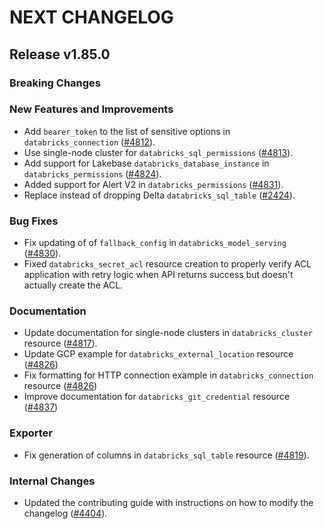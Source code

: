 # NEXT CHANGELOG

## Release v1.85.0

### Breaking Changes

### New Features and Improvements

* Add `bearer_token` to the list of sensitive options in `databricks_connection` ([#4812](https://github.com/databricks/terraform-provider-databricks/pull/4812)).
* Use single-node cluster for `databricks_sql_permissions` ([#4813](https://github.com/databricks/terraform-provider-databricks/pull/4813)).
* Add support for Lakebase `databricks_database_instance` in  `databricks_permissions` ([#4824](https://github.com/databricks/terraform-provider-databricks/pull/4824)).
* Added support for Alert V2 in `databricks_permissions` ([#4831](https://github.com/databricks/terraform-provider-databricks/pull/4831)).
* Replace instead of dropping Delta `databricks_sql_table` ([#2424](https://github.com/databricks/terraform-provider-databricks/pull/2424)).

### Bug Fixes

* Fix updating of of `fallback_config` in `databricks_model_serving` ([#4830](https://github.com/databricks/terraform-provider-databricks/pull/4830)).
* Fixed `databricks_secret_acl` resource creation to properly verify ACL application with retry logic when API returns success but doesn't actually create the ACL.

### Documentation

* Update documentation for single-node clusters in `databricks_cluster` resource ([#4817](https://github.com/databricks/terraform-provider-databricks/pull/4817)).
* Update GCP example for `databricks_external_location` resource ([#4826](https://github.com/databricks/terraform-provider-databricks/pull/4826))
* Fix formatting for HTTP connection example in `databricks_connection` resource ([#4826](https://github.com/databricks/terraform-provider-databricks/pull/4826))
* Improve documentation for `databricks_git_credential` resource ([#4837](https://github.com/databricks/terraform-provider-databricks/pull/4837))

### Exporter

* Fix generation of columns in `databricks_sql_table` resource ([#4819](https://github.com/databricks/terraform-provider-databricks/pull/4819)).

### Internal Changes

 * Updated the contributing guide with instructions on how to modify the changelog ([#4404](https://github.com/databricks/terraform-provider-databricks/pull/4404)).
